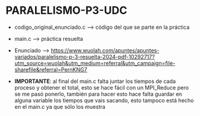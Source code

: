 # PARALELISMO-P3-UDC

- codigo_original_enunciado.c --> código del que se parte en la práctica

- main.c --> práctica resuelta

- Enunciado --> https://www.wuolah.com/apuntes/apuntes-variados/paralelismo-p-3-resuelta-2024-pdf-10292717?utm_source=wuolah&utm_medium=referral&utm_campaign=file-sharefile&referral=PernKNG7

- **IMPORTANTE**: al final del main.c falta juntar los tiempos de cada proceso y obtener el total, esto se hace fácil con un MPI_Reduce pero se me pasó ponerlo, también para hacer esto hace falta guardar en alguna variable los tiempos que vais sacando, esto tampoco está hecho en el main.c ya que sólo los muestra
